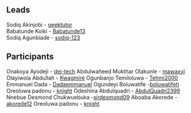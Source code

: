 ## Leads

Sodiq Akinjobi - [geektutor](http://github.com/geektutor)<br/>
Babatunde Koiki - [Babatunde13](http://github.com/Babatunde13)<br/>
Sodiq Agunbiade - [sodiq-123](https://github.com/Sodiq-123)

## Participants

Onakoya Ayodeji - [dej-tech](https://github.com/dej-tech)
Abdulwaheed Mukthar Olakunle - [mawaxyl](https://github.com/mawaxyl)
Olayiwola Abdullah - [Kwagmire](http://github.com/Kwagmire)
Ogunbanjo Temiloluwa - [Tehmi2000](https://github.com/tehmi2000)
Emmanuel Dada - [Dadaemmanuel](http://GitHub.com/Dadaemmanuel)
Ogundeyi Boluwatife -[boluwatifeh](http://github.com/boluwatifeh)
Oreoluwa padonu - [knight](http://github.com/ore291)
Odeshina Abdulquadri - [AbdulQuadri2399](http://github.com/AbdulQuadri2399)
Nnebue Desmond Chukwuebuka -[sirdesmond09](https://github.com/sirdesmond09)
Aboaba Akorede - [akorede12](http://github.com/akorede12)
Oreoluwa padonu - [knight](http://github.com/ore291)

